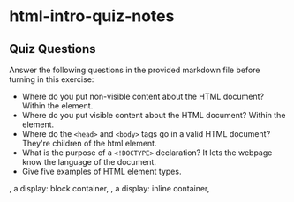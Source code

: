 # html-intro-quiz-notes

## Quiz Questions

Answer the following questions in the provided markdown file before turning in this exercise:

- Where do you put non-visible content about the HTML document?
  Within the <head> element.
- Where do you put visible content about the HTML document?
  Within the <body> element.
- Where do the `<head>` and `<body>` tags go in a valid HTML document?
  They're children of the html element.
- What is the purpose of a `<!DOCTYPE>` declaration?
  It lets the webpage know the language of the document.
- Give five examples of HTML element types.
<div>, a display: block container, <span>, a display: inline container, <script>, a tag often given a "src" attribute with a value connecting it to a js file, <link>, a tag often given a "rel" attribute of "stylesheet", and an "href" attribute connecting it to a css file, and <form>, an element used to submit data to its "action" attribute.
- What is the purpose of HTML attributes?
  To "contain additional information and or functionality for elements"
- Give an example of an HTML entity (escape character).
  &deg

## Notes

All student notes should be written here.

How to write `Code Examples` in markdown

for JS:

```js
const data = 'Howdy';
```

for HTML:

```html
<div>
  <p>This is text content</p>
</div>
```

for CSS:

```css
div {
  width: 100%;
}
```
